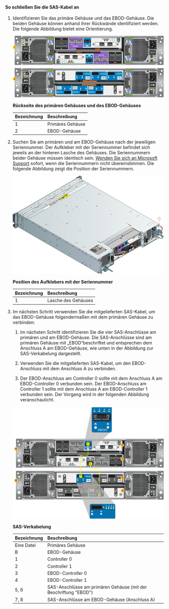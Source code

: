 <!--author=alkohli last changed: 9/23/15-->

#### So schließen Sie die SAS-Kabel an

1. Identifizieren Sie das primäre Gehäuse und das EBOD-Gehäuse. Die beiden Gehäuse können anhand ihrer Rückwände identifiziert werden. Die folgende Abbildung bietet eine Orientierung. 

    ![Rückseite des primären Gehäuses und des EBOD-Gehäuses](./media/storsimple-sas-cable-8600/HCSBackplaneofprimaryandEBODenclosure.png)

    **Rückseite des primären Gehäuses und des EBOD-Gehäuses**

    |Bezeichnung|Beschreibung|
    |:----|:----------|
    |1|Primäres Gehäuse|
    |2|EBOD-Gehäuse|

2. Suchen Sie am primären und am EBOD-Gehäuse nach der jeweiligen Seriennummer. Der Aufkleber mit der Seriennummer befindet sich jeweils an der hinteren Lasche des Gehäuses. Die Seriennummern beider Gehäuse müssen identisch sein. [Wenden Sie sich an Microsoft Support](storsimple-contact-microsoft-support.md) sofort, wenn die Seriennummern nicht übereinstimmen. Die folgende Abbildung zeigt die Position der Seriennummern.

    ![Rückansicht des Gehäuses mit Seriennummer](./media/storsimple-sas-cable-8600/HCSRearviewofenclosureindicatinglocationofserialnumbersticker.png)

    **Position des Aufklebers mit der Seriennummer**

    |Bezeichnung|Beschreibung|
    |:----|:----------|
    |1|Lasche des Gehäuses|

3. Im nächsten Schritt verwenden Sie die mitgelieferten SAS-Kabel, um das EBOD-Gehäuse folgendermaßen mit dem primären Gehäuse zu verbinden:

    1. Im nächsten Schritt identifizieren Sie die vier SAS-Anschlüsse am primären und am EBOD-Gehäuse. Die SAS-Anschlüsse sind am primären Gehäuse mit „EBOD“beschriftet und entsprechen dem Anschluss A am EBOD-Gehäuse, wie unten in der Abbildung zur SAS-Verkabelung dargestellt.

    2. Verwenden Sie die mitgelieferten SAS-Kabel, um den EBOD-Anschluss mit dem Anschluss A zu verbinden.

    3. Der EBOD-Anschluss am Controller 0 sollte mit dem Anschluss A am EBOD-Controller 0 verbunden sein. Der EBOD-Anschluss am Controller 1 sollte mit dem Anschluss A am EBOD-Controller 1 verbunden sein. Der Vorgang wird in der folgenden Abbildung veranschaulicht. 
                                                                    
     ![SAS-Verkabelung des Geräts](./media/storsimple-sas-cable-8600/HCSSAScablingforyourdevice.png)

     **SAS-Verkabelung**

    |Bezeichnung|Beschreibung|
    |:----|:----------|
    |Eine Datei|Primäres Gehäuse|
    |B|EBOD-Gehäuse|
    |1|Controller 0|
    |2|Controller 1|
    |3|EBOD-Controller 0|
    |4|EBOD-Controller 1|
    |5, 6|SAS-Anschlüsse am primären Gehäuse (mit der Beschriftung "EBOD")|
    |7, 8|SAS-Anschlüsse am EBOD-Gehäuse (Anschluss A)|


